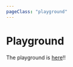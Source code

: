 ```yaml
---
pageClass: "playground"
---
```


# Playground

<playground-block>

The playground is [here](https://ota-meshi.github.io/eslint-plugin-yml/playground/)!!

</playground-block>
